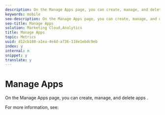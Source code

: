 ```yaml
---
description: On the Manage Apps page, you can create, manage, and delete apps .
keywords: mobile
seo-description: On the Manage Apps page, you can create, manage, and delete apps .
seo-title: Manage Apps
solution: Marketing Cloud,Analytics
title: Manage Apps
topic: Metrics
uuid: d12cb188-a1ea-4e4d-a736-118e1ebdc9eb
index: y
internal: n
snippet: y
translate: y
---
```


# Manage Apps

On the Manage Apps page, you can create, manage, and delete apps .

For more information, see: 
